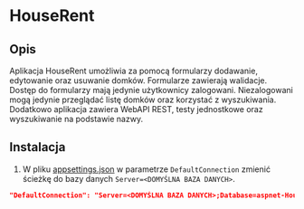 # HouseRent

## Opis
Aplikacja HouseRent umożliwia za pomocą formularzy dodawanie, edytowanie oraz usuwanie domków. Formularze zawierają walidacje.\
Dostęp do formularzy mają jedynie użytkownicy zalogowani. Niezalogowani mogą jedynie przeglądać listę domków oraz korzystać z wyszukiwania.\
Dodatkowo aplikacja zawiera WebAPI REST, testy jednostkowe oraz wyszukiwanie na podstawie nazwy.

## Instalacja
1. W pliku [appsettings.json](./HouseRent/appsettings.json) w parametrze `DefaultConnection` zmienić ścieżkę do bazy danych `Server=<DOMYŚLNA BAZA DANYCH>`.
```json
"DefaultConnection": "Server=<DOMYŚLNA BAZA DANYCH>;Database=aspnet-HouseRent-8BD7900E-0FB0-4160-A41D-3E94FF90760D;Trusted_Connection=True;MultipleActiveResultSets=true""
```
